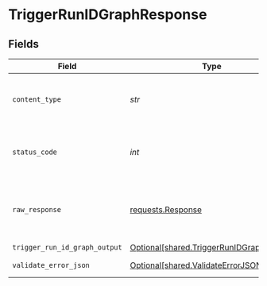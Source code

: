 # TriggerRunIDGraphResponse


## Fields

| Field                                                                                      | Type                                                                                       | Required                                                                                   | Description                                                                                |
| ------------------------------------------------------------------------------------------ | ------------------------------------------------------------------------------------------ | ------------------------------------------------------------------------------------------ | ------------------------------------------------------------------------------------------ |
| `content_type`                                                                             | *str*                                                                                      | :heavy_check_mark:                                                                         | HTTP response content type for this operation                                              |
| `status_code`                                                                              | *int*                                                                                      | :heavy_check_mark:                                                                         | HTTP response status code for this operation                                               |
| `raw_response`                                                                             | [requests.Response](https://requests.readthedocs.io/en/latest/api/#requests.Response)      | :heavy_minus_sign:                                                                         | Raw HTTP response; suitable for custom response parsing                                    |
| `trigger_run_id_graph_output`                                                              | [Optional[shared.TriggerRunIDGraphOutput]](../../models/shared/triggerrunidgraphoutput.md) | :heavy_minus_sign:                                                                         | Ok                                                                                         |
| `validate_error_json`                                                                      | [Optional[shared.ValidateErrorJSON]](../../models/shared/validateerrorjson.md)             | :heavy_minus_sign:                                                                         | Validation Failed                                                                          |